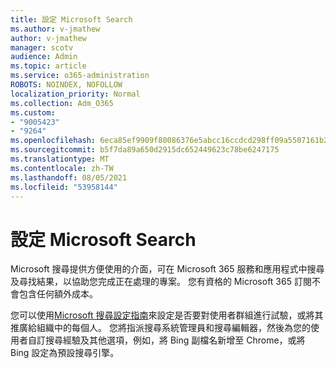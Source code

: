 ```yaml
---
title: 設定 Microsoft Search
ms.author: v-jmathew
author: v-jmathew
manager: scotv
audience: Admin
ms.topic: article
ms.service: o365-administration
ROBOTS: NOINDEX, NOFOLLOW
localization_priority: Normal
ms.collection: Adm_O365
ms.custom:
- "9005423"
- "9264"
ms.openlocfilehash: 6eca85ef9909f80086376e5abcc16ccdcd298ff09a5507161b222447d9f690c0
ms.sourcegitcommit: b5f7da89a650d2915dc652449623c78be6247175
ms.translationtype: MT
ms.contentlocale: zh-TW
ms.lasthandoff: 08/05/2021
ms.locfileid: "53958144"
---
```

# <a name="set-up-microsoft-search"></a>設定 Microsoft Search

Microsoft 搜尋提供方便使用的介面，可在 Microsoft 365 服務和應用程式中搜尋及尋找結果，以協助您完成正在處理的專案。 您有資格的 Microsoft 365 訂閱不會包含任何額外成本。

您可以使用[Microsoft 搜尋設定指南](https://go.microsoft.com/fwlink/?linkid=2156919)來設定是否要對使用者群組進行試驗，或將其推廣給組織中的每個人。 您將指派搜尋系統管理員和搜尋編輯器，然後為您的使用者自訂搜尋經驗及其他選項，例如，將 Bing 副檔名新增至 Chrome，或將 Bing 設定為預設搜尋引擎。
